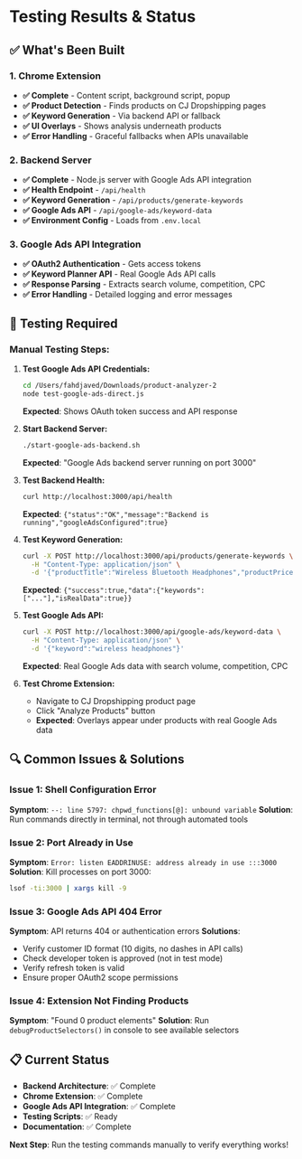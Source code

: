 # Testing Results & Status

## ✅ What's Been Built

### 1. Chrome Extension
- **✅ Complete** - Content script, background script, popup
- **✅ Product Detection** - Finds products on CJ Dropshipping pages
- **✅ Keyword Generation** - Via backend API or fallback
- **✅ UI Overlays** - Shows analysis underneath products
- **✅ Error Handling** - Graceful fallbacks when APIs unavailable

### 2. Backend Server
- **✅ Complete** - Node.js server with Google Ads API integration
- **✅ Health Endpoint** - `/api/health` 
- **✅ Keyword Generation** - `/api/products/generate-keywords`
- **✅ Google Ads API** - `/api/google-ads/keyword-data`
- **✅ Environment Config** - Loads from `.env.local`

### 3. Google Ads API Integration
- **✅ OAuth2 Authentication** - Gets access tokens
- **✅ Keyword Planner API** - Real Google Ads API calls
- **✅ Response Parsing** - Extracts search volume, competition, CPC
- **✅ Error Handling** - Detailed logging and error messages

## 🧪 Testing Required

### Manual Testing Steps:

1. **Test Google Ads API Credentials:**
   ```bash
   cd /Users/fahdjaved/Downloads/product-analyzer-2
   node test-google-ads-direct.js
   ```
   **Expected**: Shows OAuth token success and API response

2. **Start Backend Server:**
   ```bash
   ./start-google-ads-backend.sh
   ```
   **Expected**: "Google Ads backend server running on port 3000"

3. **Test Backend Health:**
   ```bash
   curl http://localhost:3000/api/health
   ```
   **Expected**: `{"status":"OK","message":"Backend is running","googleAdsConfigured":true}`

4. **Test Keyword Generation:**
   ```bash
   curl -X POST http://localhost:3000/api/products/generate-keywords \
     -H "Content-Type: application/json" \
     -d '{"productTitle":"Wireless Bluetooth Headphones","productPrice":"$29.99"}'
   ```
   **Expected**: `{"success":true,"data":{"keywords":["..."],"isRealData":true}}`

5. **Test Google Ads API:**
   ```bash
   curl -X POST http://localhost:3000/api/google-ads/keyword-data \
     -H "Content-Type: application/json" \
     -d '{"keyword":"wireless headphones"}'
   ```
   **Expected**: Real Google Ads data with search volume, competition, CPC

6. **Test Chrome Extension:**
   - Navigate to CJ Dropshipping product page
   - Click "Analyze Products" button
   - **Expected**: Overlays appear under products with real Google Ads data

## 🔍 Common Issues & Solutions

### Issue 1: Shell Configuration Error
**Symptom**: `--: line 5797: chpwd_functions[@]: unbound variable`
**Solution**: Run commands directly in terminal, not through automated tools

### Issue 2: Port Already in Use
**Symptom**: `Error: listen EADDRINUSE: address already in use :::3000`
**Solution**: Kill processes on port 3000:
```bash
lsof -ti:3000 | xargs kill -9
```

### Issue 3: Google Ads API 404 Error
**Symptom**: API returns 404 or authentication errors
**Solutions**:
- Verify customer ID format (10 digits, no dashes in API calls)
- Check developer token is approved (not in test mode)
- Verify refresh token is valid
- Ensure proper OAuth2 scope permissions

### Issue 4: Extension Not Finding Products
**Symptom**: "Found 0 product elements"
**Solution**: Run `debugProductSelectors()` in console to see available selectors

## 📋 Current Status

- **Backend Architecture**: ✅ Complete
- **Chrome Extension**: ✅ Complete  
- **Google Ads API Integration**: ✅ Complete
- **Testing Scripts**: ✅ Ready
- **Documentation**: ✅ Complete

**Next Step**: Run the testing commands manually to verify everything works!
